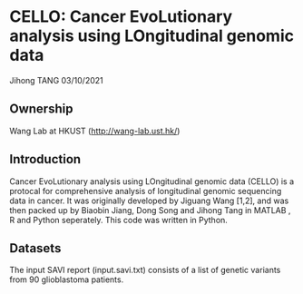 CELLO: Cancer EvoLutionary analysis using LOngitudinal genomic data
================
Jihong TANG
03/10/2021

## Ownership

Wang Lab at HKUST (<http://wang-lab.ust.hk/>)

## Introduction

Cancer EvoLutionary analysis using LOngitudinal genomic data (CELLO) is
a protocal for comprehensive analysis of longitudinal genomic sequencing
data in cancer. It was originally developed by Jiguang Wang \[1,2\], and
was then packed up by Biaobin Jiang, Dong Song and Jihong Tang in MATLAB , R and Python seperately. This code was written in Python.

## Datasets

The input SAVI report (input.savi.txt) consists of a list of genetic
variants from 90 glioblastoma patients.